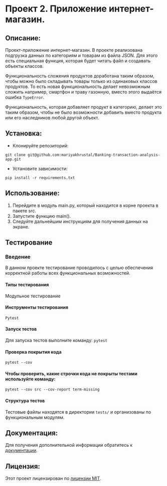# Проект 2. Приложение интернет-магазин.
## Описание:
Проект-приложение интернет-магазин.
В проекте реализована подгрузка данных по категориям и товарам из файла JSON. Для этого есть специальная функция,
которая будет читать файл и создавать объекты классов. 

Функциональность сложения продуктов доработана таким образом, чтобы можно было складывать товары только из одинаковых классов продуктов.
То есть новая функциональность делает невозможным сложить например, смартфон и траву газонную, вместо этого выдаётся ошибка 
`TypeError`.

Функциональность, которая добавляет продукт в категорию, делает это таким образом, чтобы не было возможности добавить вместо продукта или его наследников любой другой объект.

## Установка:
- Клонируйте репозиторий:
```
git clone git@github.com:mariyakhrustal/Banking-transaction-analysis-app.git
```
- Установите зависимости:
```
pip install -r requirements.txt
```
## Использование:
1. Перейдите в модуль main.py, который находится в корне проекта в пакете src.
2. Запустите функцию main().
3. Следуйте дальнейшим инструкциям для получения данных на экране.

## Тестирование
### Введение
В данном проекте тестирование проводилось с целью обеспечения корректной работы всех функциональных возможностей.

#### Типы тестирования
Модульное тестирование

#### Инструменты тестирования
`Pytest`

#### Запуск тестов
Для запуска тестов выполните команду:
`pytest`

#### Проверка покрытия кода
`pytest --cov`
#### Чтобы проверить, какие строчки кода не покрыты тестами используйте команду:

```
pytest --cov src --cov-report term-missing
```
#### Структура тестов
Тестовые файлы находятся в директории `tests/` и организованы по функциональным модулям.

## Документация:
Для получения дополнительной информации обратитесь к [документации](docs/README.md).

## Лицензия:
Этот проект лицензирован по [лицензии MIT](LICENSE).
